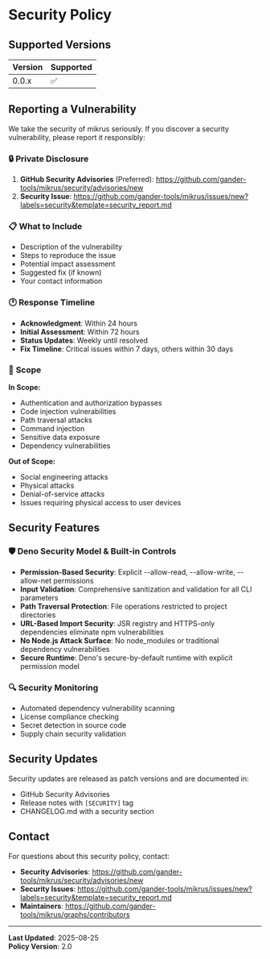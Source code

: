 # Security Policy

## Supported Versions

| Version | Supported          |
| ------- | ------------------ |
| 0.0.x   | :white_check_mark: |

## Reporting a Vulnerability

We take the security of mikrus seriously. If you discover a security
vulnerability, please report it responsibly:

### 🔒 **Private Disclosure**

1. **GitHub Security Advisories** (Preferred):
   https://github.com/gander-tools/mikrus/security/advisories/new
2. **Security Issue**:
   https://github.com/gander-tools/mikrus/issues/new?labels=security&template=security_report.md

### 📋 **What to Include**

- Description of the vulnerability
- Steps to reproduce the issue
- Potential impact assessment
- Suggested fix (if known)
- Your contact information

### 🕐 **Response Timeline**

- **Acknowledgment**: Within 24 hours
- **Initial Assessment**: Within 72 hours
- **Status Updates**: Weekly until resolved
- **Fix Timeline**: Critical issues within 7 days, others within 30 days

### 🎯 **Scope**

**In Scope:**

- Authentication and authorization bypasses
- Code injection vulnerabilities
- Path traversal attacks
- Command injection
- Sensitive data exposure
- Dependency vulnerabilities

**Out of Scope:**

- Social engineering attacks
- Physical attacks
- Denial-of-service attacks
- Issues requiring physical access to user devices

## Security Features

### 🛡️ **Deno Security Model & Built-in Controls**

- **Permission-Based Security**: Explicit --allow-read, --allow-write,
  --allow-net permissions
- **Input Validation**: Comprehensive sanitization and validation for all CLI
  parameters
- **Path Traversal Protection**: File operations restricted to project
  directories
- **URL-Based Import Security**: JSR registry and HTTPS-only dependencies
  eliminate npm vulnerabilities
- **No Node.js Attack Surface**: No node_modules or traditional dependency
  vulnerabilities
- **Secure Runtime**: Deno's secure-by-default runtime with explicit permission
  model

### 🔍 **Security Monitoring**

- Automated dependency vulnerability scanning
- License compliance checking
- Secret detection in source code
- Supply chain security validation

## Security Updates

Security updates are released as patch versions and are documented in:

- GitHub Security Advisories
- Release notes with `[SECURITY]` tag
- CHANGELOG.md with a security section

## Contact

For questions about this security policy, contact:

- **Security Advisories**:
  https://github.com/gander-tools/mikrus/security/advisories/new
- **Security Issues**:
  https://github.com/gander-tools/mikrus/issues/new?labels=security&template=security_report.md
- **Maintainers**: https://github.com/gander-tools/mikrus/graphs/contributors

---

**Last Updated**: 2025-08-25\
**Policy Version**: 2.0
